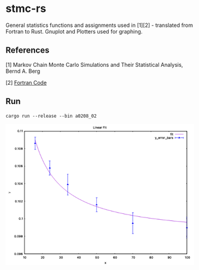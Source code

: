 stmc-rs
==============

General statistics functions and assignments used in [1][2] - translated from Fortran to Rust.
Gnuplot and Plotters used for graphing.

References
----------
[1] Markov Chain Monte Carlo Simulations and Their Statistical Analysis, Bernd A. Berg

[2] [Fortran Code](https://www.worldscientific.com/worldscibooks/10.1142/5602)

Run
-----

```
cargo run --release --bin a0208_02
```

![PNG](https://github.com/jesper-olsen/stmc-rs/blob/master/Assets/fig_a0208_02.png)

